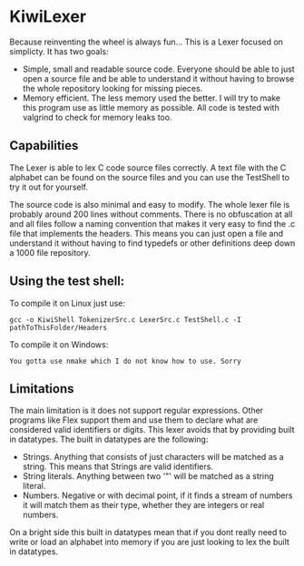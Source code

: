# KiwiLexer
Because reinventing the wheel is always fun...
This is a Lexer focused on simplicty. It has two goals:
* Simple, small and readable source code. Everyone should be able to just open a source file and be able to understand it without having to browse the whole repository looking for missing pieces. 
* Memory efficient. The less memory used the better. I will try to make this program use as little memory as possible. All code is tested
with valgrind to check for memory leaks too. 

## Capabilities
The Lexer is able to lex C code source files correctly. A text file with the C alphabet can be found on the source files and you can use the TestShell to try it out for yourself.  

The source code is also minimal and easy to modify. The whole lexer file is probably around 200 lines without comments. There is no obfuscation at all and all files follow a naming convention that makes it very easy to find the .c file that implements the headers. This means you can just open a file and understand it without having to find typedefs or other definitions deep down a 1000 file repository.

## Using the test shell:
To compile it on Linux just use:
```
gcc -o KiwiShell TokenizerSrc.c LexerSrc.c TestShell.c -I pathToThisFolder/Headers
```
To compile it on Windows:
```
You gotta use nmake which I do not know how to use. Sorry
```

## Limitations
The main limitation is it does not support regular expressions. Other programs like Flex support them and use them to declare what are considered valid identifiers or digits. This lexer avoids that by providing built in datatypes. The built in datatypes are the following:

* Strings. Anything that consists of just characters will be matched as a string. This means that Strings are valid identifiers. 
* String literals. Anything between two '"' will be matched as a string literal. 
* Numbers. Negative or with decimal point, if it finds a stream of numbers it will match them as their type, whether they are integers or real numbers.

On a bright side this built in datatypes mean that if you dont really need to write or load an alphabet into memory if you are just looking to lex the built in datatypes.
